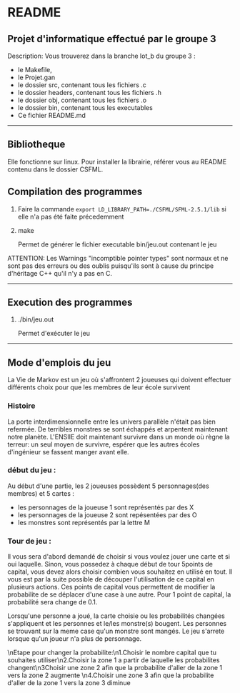 # README

## Projet d'informatique effectué par le groupe 3

Description: Vous trouverez dans la branche lot_b du groupe 3 :

- le Makefile,
- le Projet.gan
- le dossier src, contenant tous les fichiers .c
- le dossier headers, contenant tous les fichiers .h
- le dossier obj, contenant tous les fichiers .o
- le dossier bin, contenant tous les executables
- Ce fichier README.md

---

## Bibliotheque
Elle fonctionne sur linux.
Pour installer la librairie, référer vous au README contenu dans le dossier CSFML.

## Compilation des programmes
1. Faire la commande ```export LD_LIBRARY_PATH=./CSFML/SFML-2.5.1/lib``` si elle n'a pas été faite précedemment

2. make 

   Permet de générer le fichier executable bin/jeu.out contenant le jeu

ATTENTION: Les Warnings "incomptible pointer types" sont normaux et ne sont pas des erreurs ou des oublis puisqu'ils sont à cause du principe d'héritage C++ qu'il n'y a pas en C.



---

## Execution des programmes

1. ./bin/jeu.out

   Permet d'exécuter le jeu

---

## Mode d'emplois du jeu

La Vie de Markov est un jeu où s'affrontent 2 joueuses qui doivent effectuer différents choix pour
que les membres de leur école survivent

### Histoire

La porte interdimensionnelle entre les univers parallèle n'était pas bien refermée. De terribles monstres se sont échappés et arpentent maintenant notre planète. L'ENSIIE doit maintenant survivre dans un monde où règne la terreur: un seul moyen de survivre, espérer que les autres écoles d'ingénieur se fassent manger avant elle.

### début du jeu :

Au début d'une partie, les 2 joueuses possèdent 5 personnages(des membres) et 5 cartes :

- les personnages de la joueuse 1 sont représentés par des X
- les personnages de la joueuse 2 sont repésentées par des O
- les monstres sont représentés par la lettre M

### Tour de jeu :

Il vous sera d'abord demandé de choisir si vous voulez jouer une carte et si oui laquelle. Sinon, vous possedez à chaque début de tour 5points de capital, vous devez alors choisir combien vous souhaitez en utilisé en tout. Il vous est par la suite possible de découper l'utilisation de ce capital en plusieurs actions. Ces points de capital vous permettent de modifier la probabilite de se déplacer d'une case à une autre. Pour 1 point de capital, la probabilité sera change de 0.1. 

Lorsqu'une personne a joué, la carte choisie ou les probabilités changées s'appliquent et les personnes et le/les monstre(s) bougent. Les personnes se trouvant sur la meme case qu'un monstre sont mangés. Le jeu s'arrete lorsque qu'un joueur n'a plus de personnage. 

\nEtape pour changer la probabilite:\n1.Choisir le nombre capital que tu souhaites utiliser\n2.Choisir la zone 1 a partir de laquelle les probabilites changent\n3Choisir une zone 2 afin que la probabilite d'aller de la zone 1 vers la zone 2 augmente \n4.Choisir une zone 3 afin que la probabilite d'aller de la zone 1 vers la zone 3 diminue 
